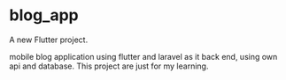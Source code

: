 # blog_app

A new Flutter project.

mobile blog application using flutter and laravel as it back end, using own api and database. This project are just for my learning.
